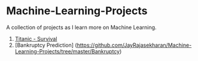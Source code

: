 # Machine-Learning-Projects

A collection of projects as I learn more on Machine Learning. 

1. [Titanic - Survival ](https://github.com/JayRajasekharan/Machine-Learning-Projects/tree/master/Titanic)
2. [Bankruptcy Prediction] (https://github.com/JayRajasekharan/Machine-Learning-Projects/tree/master/Bankruptcy)
